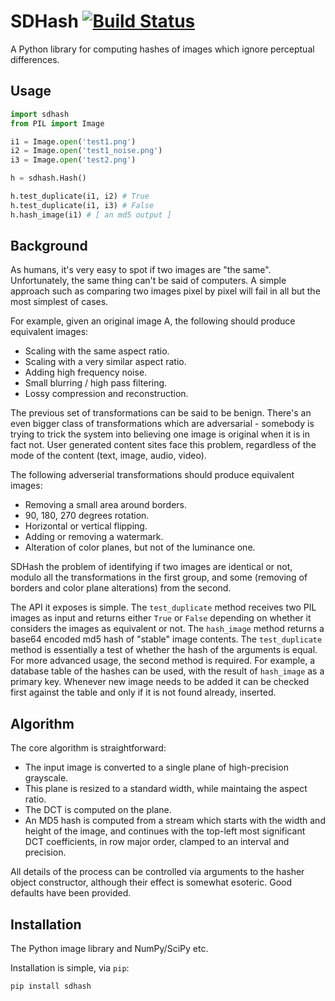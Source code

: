 # SDHash [![Build Status](https://travis-ci.org/horia141/sdhash.svg?branch=master)](https://travis-ci.org/horia141/sdhash)

A Python library for computing hashes of images which ignore perceptual differences.

## Usage

```python
import sdhash
from PIL import Image

i1 = Image.open('test1.png')
i2 = Image.open('test1_noise.png')
i3 = Image.open('test2.png')

h = sdhash.Hash()

h.test_duplicate(i1, i2) # True
h.test_duplicate(i1, i3) # False
h.hash_image(i1) # [ an md5 output ]
```

## Background

As humans, it's very easy to spot if two images are "the same". Unfortunately, the same
thing can't be said of computers. A simple approach such as comparing two images pixel
by pixel will fail in all but the most simplest of cases.

For example, given an original image A, the following should produce equivalent images:
* Scaling with the same aspect ratio.
* Scaling with a very similar aspect ratio.
* Adding high frequency noise.
* Small blurring / high pass filtering.
* Lossy compression and reconstruction.

The previous set of transformations can be said to be benign. There's an even bigger
class of transformations which are adversarial - somebody is trying to trick the system
into believing one image is original when it is in fact not. User generated content sites
face this problem, regardless of the mode of the content (text, image, audio, video).

The following adverserial transformations should produce equivalent images:
* Removing a small area around borders.
* 90, 180, 270 degrees rotation.
* Horizontal or vertical flipping.
* Adding or removing a watermark.
* Alteration of color planes, but not of the luminance one.

SDHash the problem of identifying if two images are identical or not, modulo all the
transformations in the first group, and some (removing of borders and color plane
alterations) from the second.

The API it exposes is simple. The `test_duplicate` method receives two PIL images as
input and returns either `True` or `False` depending on whether it considers the
images as equivalent or not. The `hash_image` method returns a base64 encoded md5
hash of "stable" image contents. The `test_duplicate` method is essentially a test
of whether the hash of the arguments is equal. For more advanced usage, the second
method is required. For example, a database table of the hashes can be used, with
the result of `hash_image` as a primary key. Whenever new image needs to be added it
can be checked first against the table and only if it is not found already, inserted.

## Algorithm

The core algorithm is straightforward:
* The input image is converted to a single plane of high-precision grayscale.
* This plane is resized to a standard width, while maintaing the aspect ratio.
* The DCT is computed on the plane.
* An MD5 hash is computed from a stream which starts with the width and height of the
image, and continues with the top-left most significant DCT coefficients, in row major
order, clamped to an interval and precision.

All details of the process can be controlled via arguments to the hasher object
constructor, although their effect is somewhat esoteric. Good defaults have been
provided.

## Installation

The Python image library and NumPy/SciPy etc.

Installation is simple, via `pip`:

```bash
pip install sdhash
```
